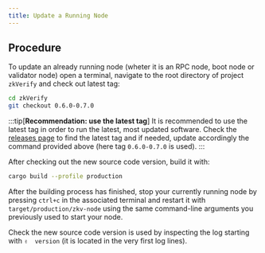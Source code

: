 ```yaml
---
title: Update a Running Node
---
```


## Procedure

To update an already running node (wheter it is an RPC node, boot node or validator node) open a terminal, navigate to the root directory of project `zkVerify` and check out latest tag:

```bash
cd zkVerify
git checkout 0.6.0-0.7.0
```

:::tip[**Recommendation: use the latest tag**]
It is recommended to use the latest tag in order to run the latest, most updated software. Check the [releases page](https://github.com/HorizenLabs/compose-zkverify-simplified/releases) to find the latest tag and if needed, update accordingly the command provided above (here tag `0.6.0-0.7.0` is used).
:::

After checking out the new source code version, build it with:

```bash
cargo build --profile production
```

After the building process has finished, stop your currently running node by pressing `ctrl+c` in the associated terminal and restart it with `target/production/zkv-node` using the same command-line arguments you previously used to start your node.

Check the new source code version is used by inspecting the log starting with `✌️  version` (it is located in the very first log lines).
